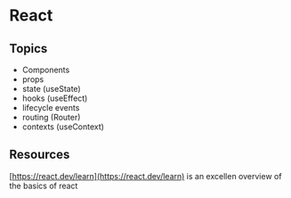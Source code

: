 # React

## Topics

* Components
* props
* state (useState)
* hooks (useEffect)
* lifecycle events
* routing (Router)
* contexts (useContext)

## Resources

[https://react.dev/learn](https://react.dev/learn) is an excellen overview of the basics of react
